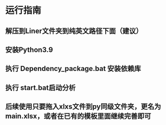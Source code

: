 # 运行指南
## 解压到Liner文件夹到纯英文路径下面（建议）
## 安装Python3.9
## 执行 Dependency_package.bat 安装依赖库 
## 执行 start.bat启动分析
## 后续使用只要拖入xlxs文件到py同级文件夹，更名为main.xlsx，或者在已有的模板里面继续完善即可